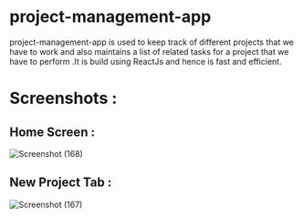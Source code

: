 # project-management-app
project-management-app is used to keep track of different projects that we have to work and also maintains a list of related tasks for a project that we have to perform .It is build using ReactJs and hence is fast and efficient.
# Screenshots : 
  ## Home Screen : 
  ![Screenshot (168)](https://github.com/Jai-chaturvedi/project-management-app/assets/128933132/52e79fdb-3c3b-4810-a53c-3ce0b63b2aa6)

  ## New Project Tab : 
![Screenshot (167)](https://github.com/Jai-chaturvedi/project-management-app/assets/128933132/93579967-2452-4078-8708-ec3bfde17147)
